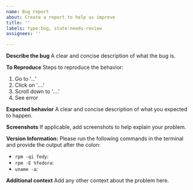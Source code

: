```yaml
---
name: Bug report
about: Create a report to help us improve
title: ''
labels: type:bug, state:needs-review
assignees: ''

---
```


**Describe the bug**
A clear and concise description of what the bug is.

**To Reproduce**
Steps to reproduce the behavior:
1. Go to '...'
2. Click on '....'
3. Scroll down to '....'
4. See error

**Expected behavior**
A clear and concise description of what you expected to happen.

**Screenshots**
If applicable, add screenshots to help explain your problem.

**Version Information:**
Please run the following commands in the terminal and provide the output after the colon:
- `rpm -qi fedy`:
- `rpm -E %fedora`:
- `uname -a`:

**Additional context**
Add any other context about the problem here.
